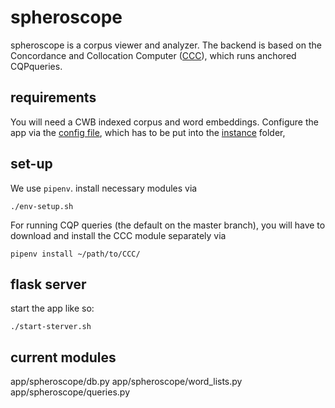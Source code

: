 # spheroscope #
spheroscope is a corpus viewer and analyzer. The backend is based on
the Concordance and Collocation Computer
([CCC](https://gitlab.cs.fau.de/pheinrich/ccc)), which runs anchored
CQPqueries.

## requirements ##
You will need a CWB indexed corpus and word embeddings. Configure the
app via the [config file](spheroscope.cfg), which has to be put into
the [instance](app/instance) folder,

## set-up ##
We use `pipenv`. install necessary modules via
```
./env-setup.sh
```

For running CQP queries (the default on the master branch), you will
have to download and install the CCC module separately via

```
pipenv install ~/path/to/CCC/
```

## flask server ##
start the app like so:

```
./start-sterver.sh
```

## current modules ##
app/spheroscope/db.py
app/spheroscope/word_lists.py
app/spheroscope/queries.py
